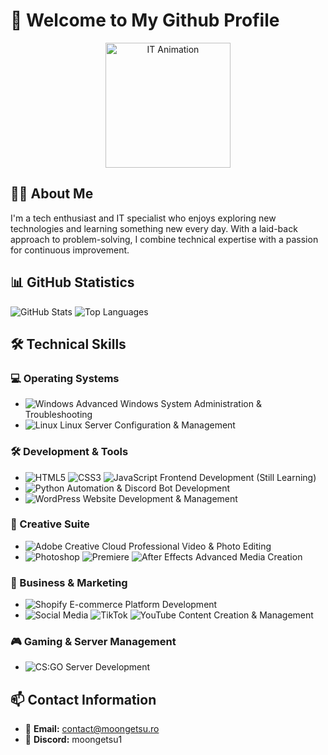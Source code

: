 # 👋 Welcome to My Github Profile

<div align="center">
  <img src="https://cdn.moongetsu.ro/Bloo/IT-Gif.gif" width="200" height="200" alt="IT Animation"/>
</div>

## 🧑‍💻 About Me
I'm a tech enthusiast and IT specialist who enjoys exploring new technologies and learning something new every day. With a laid-back approach to problem-solving, I combine technical expertise with a passion for continuous improvement.

## 📊 GitHub Statistics
![GitHub Stats](https://github-readme-stats.vercel.app/api?username=moongetsu&show_icons=true&theme=dark&hide_border=true&include_all_commits=true&count_private=true)
![Top Languages](https://github-readme-stats.vercel.app/api/top-langs/?username=moongetsu&layout=compact&theme=dark&hide_border=true&langs_count=6)

## 🛠️ Technical Skills

### 💻 Operating Systems
- ![Windows](https://img.shields.io/badge/Windows-0078D6?style=for-the-badge&logo=windows&logoColor=white) Advanced Windows System Administration & Troubleshooting
- ![Linux](https://img.shields.io/badge/Linux-FCC624?style=for-the-badge&logo=linux&logoColor=black) Linux Server Configuration & Management

### 🛠️ Development & Tools
- ![HTML5](https://img.shields.io/badge/HTML5-E34F26?style=for-the-badge&logo=html5&logoColor=white) ![CSS3](https://img.shields.io/badge/CSS3-1572B6?style=for-the-badge&logo=css3&logoColor=white) ![JavaScript](https://img.shields.io/badge/JavaScript-F7DF1E?style=for-the-badge&logo=javascript&logoColor=black) Frontend Development (Still Learning)
- ![Python](https://img.shields.io/badge/Python-3776AB?style=for-the-badge&logo=python&logoColor=white) Automation & Discord Bot Development
- ![WordPress](https://img.shields.io/badge/WordPress-21759B?style=for-the-badge&logo=wordpress&logoColor=white) Website Development & Management

### 🎨 Creative Suite
- ![Adobe Creative Cloud](https://img.shields.io/badge/Adobe%20Creative%20Cloud-FF0000?style=for-the-badge&logo=adobe&logoColor=white) Professional Video & Photo Editing
- ![Photoshop](https://img.shields.io/badge/Photoshop-31A8FF?style=for-the-badge&logo=adobe%20photoshop&logoColor=white) ![Premiere](https://img.shields.io/badge/Premiere-9999FF?style=for-the-badge&logo=adobe%20premiere%20pro&logoColor=white) ![After Effects](https://img.shields.io/badge/After%20Effects-9999FF?style=for-the-badge&logo=adobe%20after%20effects&logoColor=white) Advanced Media Creation

### 🚀 Business & Marketing
- ![Shopify](https://img.shields.io/badge/Shopify-7AB55C?style=for-the-badge&logo=shopify&logoColor=white) E-commerce Platform Development
- ![Social Media](https://img.shields.io/badge/Social_Media-4A90E2?style=for-the-badge) ![TikTok](https://img.shields.io/badge/TikTok-000000?style=for-the-badge&logo=tiktok&logoColor=white) ![YouTube](https://img.shields.io/badge/YouTube-FF0000?style=for-the-badge&logo=youtube&logoColor=white) Content Creation & Management

### 🎮 Gaming & Server Management
- ![CS:GO](https://img.shields.io/badge/CS:GO-000000?style=for-the-badge&logo=counter-strike&logoColor=white) Server Development

## 📫 Contact Information
- 📧 **Email:** [contact@moongetsu.ro](mailto:contact@moongetsu.ro)
- 💬 **Discord:** moongetsu1
